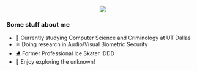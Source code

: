 <p align="center">
  <img src="https://readme-typing-svg.demolab.com?font=Red+Hat+Text&weight=100&size=42&duration=6000&pause=1500&color=A50B5E&width=1050&height=100&lines=Hi!+I'm+Sisi"></a>
  
### Some stuff about me
- 🔭 Currently studying Computer Science and Criminology at UT Dallas
- ⚛️ Doing research in Audio/Visual Biometric Security 
- ⛸️ Former Professional Ice Skater :DDD
- 🔮 Enjoy exploring the unknown!
